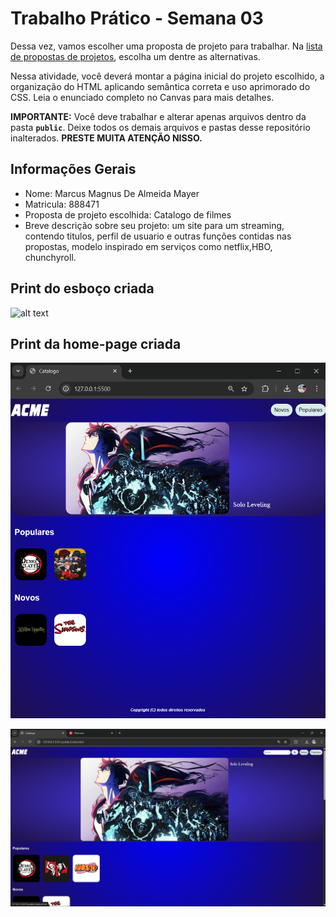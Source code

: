 # Trabalho Prático - Semana 03

Dessa vez, vamos escolher uma proposta de projeto para trabalhar. Na [lista de propostas de projetos](propostas-projetos.md), escolha um dentre as alternativas.

Nessa atividade, você deverá montar a página inicial do projeto escolhido, a organização do HTML aplicando semântica correta e uso aprimorado do CSS. Leia o enunciado completo no Canvas para mais detalhes.

**IMPORTANTE:** Você deve trabalhar e alterar apenas arquivos dentro da pasta **`public`**. Deixe todos os demais arquivos e pastas desse repositório inalterados. **PRESTE MUITA ATENÇÃO NISSO.**

## Informações Gerais

- Nome: Marcus Magnus De Almeida Mayer
- Matricula: 888471
- Proposta de projeto escolhida: Catalogo de filmes
- Breve descrição sobre seu projeto: um site para um streaming, contendo titulos, perfil de usuario e outras funções contidas nas propostas, modelo inspirado em serviços como netflix,HBO, chunchyroll.
 

## Print do esboço criada

![alt text](public/images/ESBOÇO-INICIAL.jpeg)



## Print da home-page criada

![alt text](public/images/print1.png)

![alt text](public/images/print2.png)